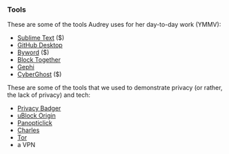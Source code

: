 <h3>Tools</h3>

<p>These are some of the tools Audrey uses for her day-to-day work (YMMV):</p>

<ul>
<li><a href="https://www.sublimetext.com/">Sublime Text</a> ($)</li>
<li><a href="https://desktop.github.com/">GitHub Desktop</a></li>
<li><a href="https://bywordapp.com/">Byword</a> ($) </li>
<li><a href="https://blocktogether.org/">Block Together</a></li>
<li><a href="https://gephi.org">Gephi</a></li>
<li><a href="http://www.cyberghostvpn.com/en_us">CyberGhost</a> ($)</li>
</ul>

<p>These are some of the tools that we used to demonstrate privacy (or rather, the lack of privacy) and tech:</p>

<ul>
<li><a href="https://www.eff.org/privacybadger">Privacy Badger</a></li>
<li><a href="https://github.com/gorhill/uBlock">uBlock Origin</a></li>
<li><a href="https://panopticlick.eff.org">Panopticlick</a></li>
<li><a href="https://www.charlesproxy.com/">Charles</a></li>
<li><a href="https://www.torproject.org/">Tor</a></li>
<li>a VPN</li>
</ul>
